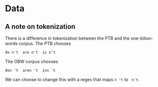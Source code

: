 # Data

## A note on tokenization
There is a difference in tokenization between the PTB and the one-bilion-words corpus. The PTB chooses
```
do n't  are n't  is n't
```
The OBW corpus chooses
```
don 't  aren 't  isn 't
```

We can choose to change this with a regex that maps `n 't` to ` n't`.
